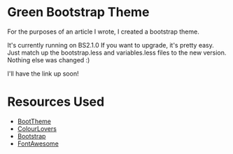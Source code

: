 Green Bootstrap Theme
======================

For the purposes of an article I wrote, I created a bootstrap theme.

It's currently running on BS2.1.0 If you want to upgrade, it's pretty easy. Just match up the bootstrap.less and variables.less files to the new version. Nothing else was changed :)

I'll have the link up soon!

Resources Used
===============

* [BootTheme](http://boottheme.com)
* [ColourLovers](http://colourlovers.com)
* [Bootstrap](http://getbootstrap.com)
* [FontAwesome](http://fortawesome.github.com/Font-Awesome/)